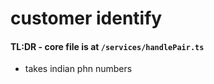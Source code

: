 # customer identify

#### TL:DR - core file is at `/services/handlePair.ts`

-   takes indian phn numbers

